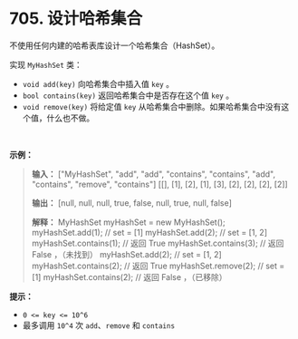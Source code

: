 # 705. 设计哈希集合

不使用任何内建的哈希表库设计一个哈希集合（HashSet）。

实现 `MyHashSet` 类：

* `void add(key)` 向哈希集合中插入值 `key` 。
* `bool contains(key)` 返回哈希集合中是否存在这个值 `key` 。
* `void remove(key)` 将给定值 `key` 从哈希集合中删除。如果哈希集合中没有这个值，什么也不做。

 

**示例：**

> **输入：**
> ["MyHashSet", "add", "add", "contains", "contains", "add", "contains", "remove", "contains"]
> [[], [1], [2], [1], [3], [2], [2], [2], [2]]
> 
> **输出：**
> [null, null, null, true, false, null, true, null, false]
>
> **解释：**
> MyHashSet myHashSet = new MyHashSet();
> myHashSet.add(1); // set = [1]
> myHashSet.add(2); // set = [1, 2]
> myHashSet.contains(1); // 返回 True
> myHashSet.contains(3); // 返回 False ，（未找到）
> myHashSet.add(2); // set = [1, 2]
> myHashSet.contains(2); // 返回 True
> myHashSet.remove(2); // set = [1]
> myHashSet.contains(2); // 返回 False ，（已移除）

**提示：**

* `0 <= key <= 10^6`
* 最多调用 `10^4` 次 `add`、`remove` 和 `contains`